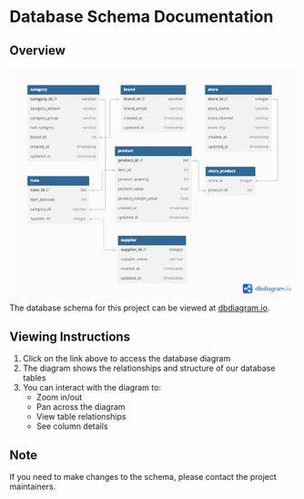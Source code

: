 # Database Schema Documentation

## Overview

![Database Schema](./result.png)
The database schema for this project can be viewed at [dbdiagram.io](https://dbdiagram.io/d/hpt-demo-test-case-67b6b7d2263d6cf9a0cf1e4c).

## Viewing Instructions

1. Click on the link above to access the database diagram
2. The diagram shows the relationships and structure of our database tables
3. You can interact with the diagram to:
   - Zoom in/out
   - Pan across the diagram
   - View table relationships
   - See column details

## Note

If you need to make changes to the schema, please contact the project maintainers.
